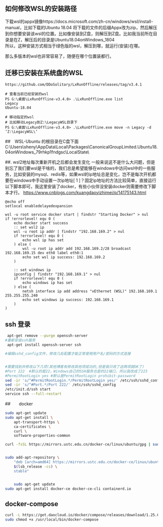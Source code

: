 
## 如何修改WSL的安装路径
下载wsl的appx镜像https://docs.microsoft.com/zh-cn/windows/wsl/install-manual，比如下载的Ubuntu 18.04
将下载的文件的后缀Appx改为zip，然后解压到你想要安装该wsl的位置。比如像安装到Z盘，则解压到Z盘。比如我当前所在目录是在Z，解压后的目录是Ubuntu18.04onWindows_1804  
所以，这种安装方式相当于绿色版的wsl，解压到哪，就运行(安装)在哪。

那么多版本的wsl也非常容易了，随便在哪个位置装都行。

## 迁移已安装在系统盘的WSL
```dos
https://github.com/DDoSolitary/LxRunOffline/releases/tag/v3.4.1

# 查看当前已经安装的wsl
PS G:\桌面\LxRunOffline-v3.4.0> .\LxRunOffline.exe list
Legacy
Ubuntu-18.04
 
# 移动指定的wsl
# 比如移动Legacy到Z:\LegacyWSL目录下
PS G:\桌面\LxRunOffline-v3.4.0> .\LxRunOffline.exe move -n Legacy -d ‘Z:\LegacyWSL\‘
```

##　WSL-Ubuntu 的根目录在C盘下面
C:\Users\sheny\AppData\Local\Packages\CanonicalGroupLimited.Ubuntu18.04onWindows_79rhkp1fndgsc\LocalState\


##. wsl2地址每次重新开机之后都会发生变化
一般来说这不是什么大问题，但是别忘了我们要wsl是干啥的，我们总是希望能够在windows中访问wsl中的一些服务，比如安装的mysql、redis等，如果wsl的ip地址总是变化，岂不是每次开机都要在windows中手动设置一次ip地址[ 1 ]？固定ip地址的方法比较简单，直接运行以下脚本即可，我这里安装了docker，有些小伙伴没安装docker则需要修改下脚本才行。
https://www.cnblogs.com/kuangdaoyizhimei/p/14175143.html
```dos
@echo off
setlocal enabledelayedexpansion

wsl -u root service docker start | findstr "Starting Docker" > nul
if !errorlevel! equ 0 (
    echo docker start success
    :: set wsl2 ip
    wsl -u root ip addr | findstr "192.168.169.2" > nul
    if !errorlevel! equ 0 (
        echo wsl ip has set
    ) else (
        wsl -u root ip addr add 192.168.169.2/28 broadcast 192.168.169.15 dev eth0 label eth0:1
        echo set wsl ip success: 192.168.169.2
    )

    :: set windows ip
    ipconfig | findstr "192.168.169.1" > nul
    if !errorlevel! equ 0 (
        echo windows ip has set
    ) else (
        netsh interface ip add address "vEthernet (WSL)" 192.168.169.1 255.255.255.240
        echo set windows ip success: 192.168.169.1
    )
)
```
## ssh 登录
```bash
 apt-get remove --purge openssh-server
#重新安装ssh服务
 apt-get install openssh-server ssh  

#编辑sshd_config文件，修改几处配置才能正常使用用户名/密码的方式连接


#需要找到并修改以下几项(其他博客有修改其他项成功的,但是我只改了这两项就OK了)
#Port 222  #默认的是22，Windows自己的SSH服务也是的22端口，所以我改成了223
#PermitRootLogin yes #默认是PermitRootLogin prohibit-password
sed -ir 's/^#PermitRootLogin.*/PermitRootLogin yes/' /etc/ssh/sshd_config
sed -ir 's/^#Port.*/Port 222/' /etc/ssh/sshd_config
/etc/init.d/ssh start
service ssh --full-restart
```

##　　docker
```sh
sudo apt-get update
sudo apt-get install \
    apt-transport-https \
    ca-certificates \
    curl \
    software-properties-common

curl -fsSL https://mirrors.ustc.edu.cn/docker-ce/linux/ubuntu/gpg | sudo apt-key add -


sudo add-apt-repository \
    "deb [arch=amd64] https://mirrors.ustc.edu.cn/docker-ce/linux/ubuntu \
    $(lsb_release -cs) \
    stable"


    sudo apt-get update
sudo apt-get install docker-ce docker-ce-cli containerd.io
```
## docker-compose
```bash
curl -L https://get.daocloud.io/docker/compose/releases/download/1.25.0/docker-compose-`uname -s`-`uname -m` > /usr/local/bin/docker-compose
sudo chmod +x /usr/local/bin/docker-compose
```
